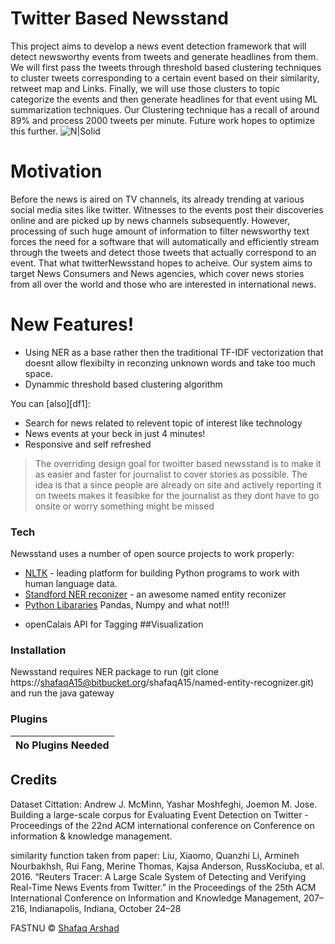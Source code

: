 # Twitter Based Newsstand
This project aims to develop a news event detection framework that will detect newsworthy events from tweets and generate headlines from them.  We will first pass the tweets through threshold based clustering techniques to cluster tweets corresponding to a certain event based on their similarity, retweet map and Links. Finally, we will use those clusters to topic categorize the events and then generate headlines for that event using ML summarization techniques. Our Clustering technique has a recall of around 89% and process 2000 tweets per minute. Future work hopes to optimize this further.
![N|Solid](https://assets.materialup.com/uploads/188ace2a-5833-4642-95a1-0238fcfbccf8/preview)
# Motivation
Before the news is aired on TV channels, its already trending at various social media sites like twitter. Witnesses to the events post their discoveries online and are picked up by news channels subsequently. However, processing of such huge amount of information to filter newsworthy text forces the need for a software that will automatically and efficiently stream through the tweets and detect those tweets that actually correspond to an event. That what twitterNewsstand hopes to acheive. Our system aims to target News Consumers and News agencies, which cover news stories from all over the world and those who are interested in international news.

# New Features!

  - Using NER as a base rather then the traditional TF-IDF vectorization that doesnt allow flexibilty in reconzing unknown words and take too much space.
 - Dynammic threshold based clustering algorithm


You can [also][df1]:
  - Search for news related to relevent topic of interest like technology
  - News events at your beck in just 4 minutes!
  - Responsive and self refreshed


> The overriding design goal for twoitter based newsstand 
> is to make it as easier and faster for journalist to cover stories
> as possible. The idea is that a
> since people are already on site and actively reporting it on tweets
> makes it feasibke for the journalist as they dont have to go onsite or worry something might be missed

### Tech

Newsstand uses a number of open source projects to work properly:

* [NLTK](df1)  - leading platform for building Python programs to work with human language data.
* [Standford NER reconizer](df1) - an awesome named entity reconizer 
* [Python Libararies](dill) Pandas, Numpy and what not!!!
- openCalais API for Tagging
##Visualization



### Installation

Newsstand requires NER package to run (git clone https://shafaqA15@bitbucket.org/shafaqA15/named-entity-recognizer.git) and run the java gateway

### Plugins


|No Plugins  Needed |
| ------ |


## Credits

Dataset Cittation:
Andrew J. McMinn, Yashar Moshfeghi, Joemon M. Jose. Building a large-scale 
corpus for Evaluating Event Detection on Twitter - Proceedings of the 22nd ACM
international conference on Conference on information & knowledge management.

similarity function taken from paper:
Liu, Xiaomo, Quanzhi Li, Armineh Nourbakhsh, Rui Fang, Merine Thomas, Kajsa Anderson, RussKociuba, et al. 2016.
“Reuters Tracer: A Large Scale System of Detecting and Verifying Real-Time News Events from Twitter.” in the Proceedings
of the 25th ACM International Conference on Information and Knowledge Management, 207–216, Indianapolis, Indiana, October 24–28


FASTNU © [Shafaq Arshad]()


